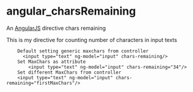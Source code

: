 angular_charsRemaining
======================

An <a href="http://angularjs.org/">AngularJS</a> directive chars remaining 

This is my directive for counting number of characters in input texts
  		
  		Default setting generic maxchars from controller
  		  <input type="text" ng-model="input" chars-remaining/> 
  		Set MaxChars as attribute
  			<input type="text" ng-model="input" chars-remaining="34"/> 
  		Set different MaxChars from controller
  	  	<input type="text" ng-model="input" chars-remaining="firstMaxChars"/> 
  
